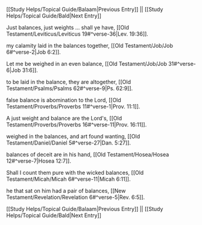 [[Study Helps/Topical Guide/Balaam|Previous Entry]]  ||  [[Study Helps/Topical Guide/Bald|Next Entry]]

 Just balances, just weights ... shall ye have, [[Old Testament/Leviticus/Leviticus 19#^verse-36|Lev. 19:36]].

 my calamity laid in the balances together, [[Old Testament/Job/Job 6#^verse-2|Job 6:2]].

 Let me be weighed in an even balance, [[Old Testament/Job/Job 31#^verse-6|Job 31:6]].

 to be laid in the balance, they are altogether, [[Old Testament/Psalms/Psalms 62#^verse-9|Ps. 62:9]].

 false balance is abomination to the Lord, [[Old Testament/Proverbs/Proverbs 11#^verse-1|Prov. 11:1]].

 A just weight and balance are the Lord's, [[Old Testament/Proverbs/Proverbs 16#^verse-11|Prov. 16:11]].

 weighed in the balances, and art found wanting, [[Old Testament/Daniel/Daniel 5#^verse-27|Dan. 5:27]].

 balances of deceit are in his hand, [[Old Testament/Hosea/Hosea 12#^verse-7|Hosea 12:7]].

 Shall I count them pure with the wicked balances, [[Old Testament/Micah/Micah 6#^verse-11|Micah 6:11]].

 he that sat on him had a pair of balances, [[New Testament/Revelation/Revelation 6#^verse-5|Rev. 6:5]].

[[Study Helps/Topical Guide/Balaam|Previous Entry]]  ||  [[Study Helps/Topical Guide/Bald|Next Entry]]